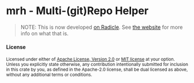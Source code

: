 # mrh - Multi-(git)Repo Helper

> NOTE:
> This is now developed [on Radicle].
> See [the website] for more info on what that is.

[on Radicle]: https://app.radicle.at/nodes/seed.radicle.at/rad:z37EycTqZeuGMYpUSCM3v2e2qe16s
[the website]: https://radicle.xyz

#### License

<sup>
Licensed under either of
<a href="LICENSE-APACHE">Apache License, Version 2.0</a>
or
<a href="LICENSE-MIT">MIT license</a>
at your option.
</sup>

<br>

<sub>
Unless you explicitly state otherwise, any contribution intentionally submitted
for inclusion in this crate by you, as defined in the Apache-2.0 license, shall
be dual licensed as above, without any additional terms or conditions.
</sub>
